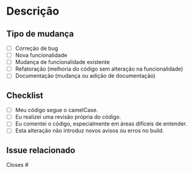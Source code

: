 # Descrição

<!-- 
Descreva o que este PR faz, incluindo qualquer contexto relevante sobre a funcionalidade ou correção de bug que está sendo implementada. Explique por que esta mudança é necessária.
-->

## Tipo de mudança

- [ ] Correção de bug
- [ ] Nova funcionalidade
- [ ] Mudança de funcionalidade existente
- [ ] Refatoração (melhoria do código sem alteração na funcionalidade)
- [ ] Documentação (mudança ou adição de documentação)

## Checklist

- [ ] Meu código segue o camelCase.
- [ ] Eu realizei uma revisão própria do código.
- [ ] Eu comentei o código, especialmente em áreas difíceis de entender.
- [ ] Esta alteração não introduz novos avisos ou erros no build.

## Issue relacionado

Closes # <!-- Número da issue -->
